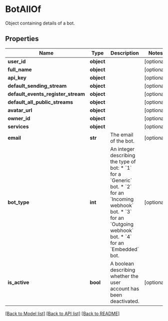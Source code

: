 # BotAllOf

Object containing details of a bot. 

## Properties
Name | Type | Description | Notes
------------ | ------------- | ------------- | -------------
**user_id** | **object** |  | [optional] 
**full_name** | **object** |  | [optional] 
**api_key** | **object** |  | [optional] 
**default_sending_stream** | **object** |  | [optional] 
**default_events_register_stream** | **object** |  | [optional] 
**default_all_public_streams** | **object** |  | [optional] 
**avatar_url** | **object** |  | [optional] 
**owner_id** | **object** |  | [optional] 
**services** | **object** |  | [optional] 
**email** | **str** | The email of the bot.  | [optional] 
**bot_type** | **int** | An integer describing the type of bot: * &#x60;1&#x60; for a &#x60;Generic&#x60; bot. * &#x60;2&#x60; for an &#x60;Incoming webhook&#x60; bot. * &#x60;3&#x60; for an &#x60;Outgoing webhook&#x60; bot. * &#x60;4&#x60; for an &#x60;Embedded&#x60; bot.  | [optional] 
**is_active** | **bool** | A boolean describing whether the user account has been deactivated.  | [optional] 

[[Back to Model list]](../README.md#documentation-for-models) [[Back to API list]](../README.md#documentation-for-api-endpoints) [[Back to README]](../README.md)


